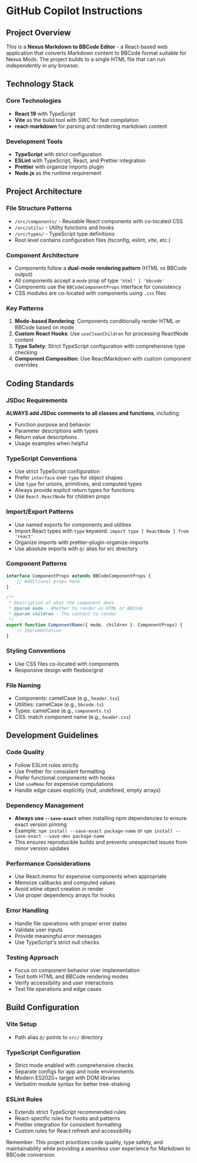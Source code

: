 # GitHub Copilot Instructions

## Project Overview

This is a **Nexus Markdown to BBCode Editor** - a React-based web application that converts Markdown content to BBCode format suitable for Nexus Mods. The project builds to a single HTML file that can run independently in any browser.

## Technology Stack

### Core Technologies

- **React 19** with TypeScript
- **Vite** as the build tool with SWC for fast compilation
- **react-markdown** for parsing and rendering markdown content

### Development Tools

- **TypeScript** with strict configuration
- **ESLint** with TypeScript, React, and Prettier integration
- **Prettier** with organize imports plugin
- **Node.js** as the runtime requirement

## Project Architecture

### File Structure Patterns

- `/src/components/` - Reusable React components with co-located CSS
- `/src/utils/` - Utility functions and hooks
- `/src/types/` - TypeScript type definitions
- Root level contains configuration files (tsconfig, eslint, vite, etc.)

### Component Architecture

- Components follow a **dual-mode rendering pattern** (HTML vs BBCode output)
- All components accept a `mode` prop of type `'html' | 'bbcode'`
- Components use the `BBCodeComponentProps` interface for consistency
- CSS modules are co-located with components using `.css` files

### Key Patterns

1. **Mode-based Rendering**: Components conditionally render HTML or BBCode based on mode
2. **Custom React Hooks**: Use `useCleanChildren` for processing ReactNode content
3. **Type Safety**: Strict TypeScript configuration with comprehensive type checking
4. **Component Composition**: Use ReactMarkdown with custom component overrides

## Coding Standards

### JSDoc Requirements

**ALWAYS add JSDoc comments to all classes and functions**, including:

- Function purpose and behavior
- Parameter descriptions with types
- Return value descriptions
- Usage examples when helpful

### TypeScript Conventions

- Use strict TypeScript configuration
- Prefer `interface` over `type` for object shapes
- Use `type` for unions, primitives, and computed types
- Always provide explicit return types for functions
- Use `React.ReactNode` for children props

### Import/Export Patterns

- Use named exports for components and utilities
- Import React types with `type` keyword: `import type { ReactNode } from 'react'`
- Organize imports with prettier-plugin-organize-imports
- Use absolute imports with `@/` alias for src directory

### Component Patterns

```typescript
interface ComponentProps extends BBCodeComponentProps {
    // Additional props here
}

/**
 * Description of what the component does
 * @param mode - Whether to render as HTML or BBCode
 * @param children - The content to render
 */
export function ComponentName({ mode, children }: ComponentProps) {
    // Implementation
}
```

### Styling Conventions

- Use CSS files co-located with components
- Responsive design with flexbox/grid

### File Naming

- Components: camelCase (e.g., `header.tsx`)
- Utilities: camelCase (e.g., `bbcode.ts`)
- Types: camelCase (e.g., `components.ts`)
- CSS: match component name (e.g., `header.css`)

## Development Guidelines

### Code Quality

- Follow ESLint rules strictly
- Use Prettier for consistent formatting
- Prefer functional components with hooks
- Use `useMemo` for expensive computations
- Handle edge cases explicitly (null, undefined, empty arrays)

### Dependency Management

- **Always use `--save-exact`** when installing npm dependencies to ensure exact version pinning
- Example: `npm install --save-exact package-name` or `npm install --save-exact --save-dev package-name`
- This ensures reproducible builds and prevents unexpected issues from minor version updates

### Performance Considerations

- Use React.memo for expensive components when appropriate
- Memoize callbacks and computed values
- Avoid inline object creation in render
- Use proper dependency arrays for hooks

### Error Handling

- Handle file operations with proper error states
- Validate user inputs
- Provide meaningful error messages
- Use TypeScript's strict null checks

### Testing Approach

- Focus on component behavior over implementation
- Test both HTML and BBCode rendering modes
- Verify accessibility and user interactions
- Test file operations and edge cases

## Build Configuration

### Vite Setup

- Path alias `@/` points to `src/` directory

### TypeScript Configuration

- Strict mode enabled with comprehensive checks
- Separate configs for app and node environments
- Modern ES2020+ target with DOM libraries
- Verbatim module syntax for better tree-shaking

### ESLint Rules

- Extends strict TypeScript recommended rules
- React-specific rules for hooks and patterns
- Prettier integration for consistent formatting
- Custom rules for React refresh and accessibility

Remember: This project prioritizes code quality, type safety, and maintainability while providing a seamless user experience for Markdown to BBCode conversion.
